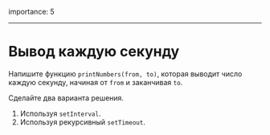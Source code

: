 importance: 5

---

# Вывод каждую секунду

Напишите функцию `printNumbers(from, to)`, которая выводит число каждую секунду, начиная от `from` и заканчивая `to`.

Сделайте два варианта решения.

1. Используя `setInterval`.
2. Используя рекурсивный `setTimeout`.


